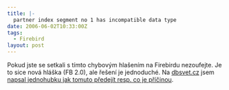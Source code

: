 ```yaml
---
title: |-
  partner index segment no 1 has incompatible data type
date: 2006-06-02T10:33:00Z
tags:
  - Firebird
layout: post
---
```

Pokud jste se setkali s tímto chybovým hlašením na Firebirdu nezoufejte. Je to sice nová hláška (FB 2.0), ale řešení je jednoduché. Na [dbsvet.cz][1] jsem [napsal jednohubku jak tomuto předejít resp. co je příčinou][2].

[1]: http://www.dbsvet.cz/
[2]: http://www.dbsvet.cz/view.php?cisloclanku=2006060201